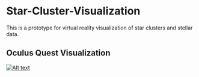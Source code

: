 # Star-Cluster-Visualization
This is a prototype for virtual reality visualization of star clusters and stellar data.


## Oculus Quest Visualization
[![Alt text](https://img.youtube.com/vi/vC3t3z4szpg/0.jpg)](https://www.youtube.com/watch?v=vC3t3z4szpg)
